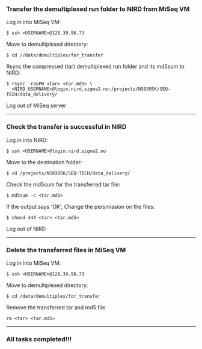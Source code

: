 ### Transfer the demultiplexed run folder to NIRD from MiSeq VM
Log in into MiSeq VM:
```
$ ssh <USERNAME>@128.39.96.73
```
Move to demultiplexed directory:
```
$ cd //data/demultiplex/for_transfer
```
Rsync the compressed (tar) demultiplexed run folder and its md5sum to NIRD:
```
$ rsync -rauPW <tar> <tar.md5> \
  <NIRD_USERNAME>@login.nird.sigma2.no:/projects/NS9305K/SEQ-TECH/data_delivery/
```
Log out of MiSeq server  

------
### Check the transfer is successful in NIRD
Log in into NIRD:
```
$ ssh <USERNAME>@login.nird.sigma2.no
```
Move to the destination folder:
```
$ cd /projects/NS9305K/SEQ-TECH/data_delivery/
```
Check the md5sum for the transferred tar file:
```
$ md5sum -c <tar.md5>
```
If the output says 'OK', 
Change the persmission on the files:
```
$ chmod 444 <tar> <tar.md5>
```
Log out of NIRD

------
### Delete the transferred files in MiSeq VM
Log in into MiSeq VM:
```
$ ssh <USERNAME>@128.39.96.73
```
Move to demultiplexed directory:
```
$ cd /data/demultiplex/for_transfer
```
Remove the transferred tar and md5 file
```
rm <tar> <tar.md5>
```

-----
### All tasks completed!!!

<!--- Not implemented yet


Find the user's NIRD username
```
$ finger
```
Change the ownership of the files to the user
```
$ chown 
```
DATA NEED NOT BE DELETED  
--->
